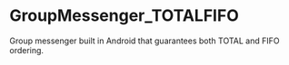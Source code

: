 # GroupMessenger_TOTALFIFO
Group messenger built in Android that guarantees both TOTAL and FIFO ordering.
